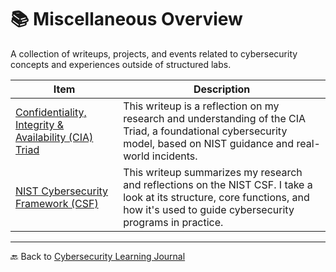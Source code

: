 # 📚 Miscellaneous Overview

A collection of writeups, projects, and events related to cybersecurity concepts and experiences outside of structured labs.

| Item | Description |
|------|-------------|
| [Confidentiality, Integrity & Availability (CIA) Triad](cia-triad.md) | This writeup is a reflection on my research and understanding of the CIA Triad, a foundational cybersecurity model, based on NIST guidance and real-world incidents. |
| [NIST Cybersecurity Framework (CSF)](nist-csf.md) | This writeup summarizes my research and reflections on the NIST CSF. I take a look at its structure, core functions, and how it's used to guide cybersecurity programs in practice. |

---

🔙 Back to [Cybersecurity Learning Journal](../README.md)
